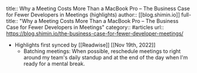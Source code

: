 title:: Why a Meeting Costs More Than a MacBook Pro – The Business Case for Fewer Developers in Meetings (highlights)
author:: [[blog.shimin.io]]
full-title:: "Why a Meeting Costs More Than a MacBook Pro – The Business Case for Fewer Developers in Meetings"
category:: #articles
url:: https://blog.shimin.io/the-business-case-for-fewer-developer-meetings/

- Highlights first synced by [[Readwise]] [[Nov 19th, 2022]]
	- Batching meetings: When possible, reschedule meetings to right around my team's daily standup and at the end of the day when I'm ready for a mental break.